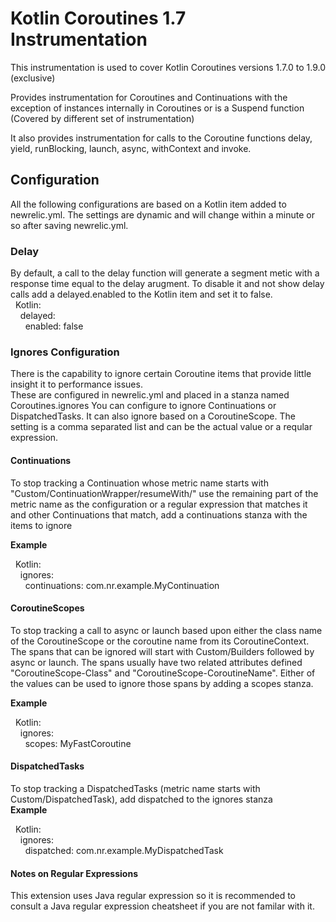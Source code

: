 Kotlin Coroutines 1.7 Instrumentation
===========================

This instrumentation is used to cover Kotlin Coroutines versions 1.7.0 to 1.9.0 (exclusive)

Provides instrumentation for Coroutines and Continuations with the exception of instances internally in Coroutines or is a Suspend function (Covered by different set of instrumentation)

It also provides instrumentation for calls to the Coroutine functions delay, yield, runBlocking, launch, async, withContext and invoke.  

## Configuration
All the following configurations are based on a Kotlin item added to newrelic.yml.  The settings are dynamic and will change within a minute or so after saving newrelic.yml.   


### Delay
By default, a call to the delay function will generate a segment metic with a response time equal to the delay arugment.  To disable it and not show delay calls add a delayed.enabled to the Kotlin item and set it to false.  
&nbsp;&nbsp;Kotlin:   
&nbsp;&nbsp;&nbsp;&nbsp;delayed:    
&nbsp;&nbsp;&nbsp;&nbsp;&nbsp;&nbsp;enabled: false

### Ignores Configuration 
There is the capability to ignore certain Coroutine items that provide little insight it to performance issues.   
These are configured in newrelic.yml and placed in a stanza named Coroutines.ignores   You can configure to ignore Continuations or DispatchedTasks.  It can also ignore based on a CoroutineScope.  The setting is a comma separated list and can be the actual value or a reqular expression.   

#### Continuations
To stop tracking a Continuation whose metric name starts with "Custom/ContinuationWrapper/resumeWith/" use the remaining part of the metric name as the configuration or a regular expression that matches it and other Continuations that match, add a continuations stanza with the items to ignore    
    
**Example**   
   
&nbsp;&nbsp;Kotlin:   
&nbsp;&nbsp;&nbsp;&nbsp;ignores:    
&nbsp;&nbsp;&nbsp;&nbsp;&nbsp;&nbsp;continuations: com.nr.example.MyContinuation     

#### CoroutineScopes
To stop tracking a call to async or launch based upon either the class name of the CoroutineScope or the coroutine name from its CoroutineContext.  The spans that can be ignored will start with Custom/Builders followed by async or launch.  The spans usually have two related attributes defined "CoroutineScope-Class" and "CoroutineScope-CoroutineName".   Either of the values can be used to ignore those spans by adding a scopes stanza.    

**Example**

&nbsp;&nbsp;Kotlin:   
&nbsp;&nbsp;&nbsp;&nbsp;ignores:    
&nbsp;&nbsp;&nbsp;&nbsp;&nbsp;&nbsp;scopes: MyFastCoroutine

#### DispatchedTasks
To stop tracking a DispatchedTasks (metric name starts with Custom/DispatchedTask),  add dispatched to the ignores stanza   
**Example**

&nbsp;&nbsp;Kotlin:   
&nbsp;&nbsp;&nbsp;&nbsp;ignores:    
&nbsp;&nbsp;&nbsp;&nbsp;&nbsp;&nbsp;dispatched: com.nr.example.MyDispatchedTask     
    
#### Notes on Regular Expressions
This extension uses Java regular expression so it is recommended to consult a Java regular expression cheatsheet if you are not familar with it.   



